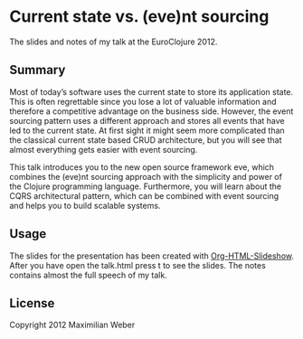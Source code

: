 # Current state vs. (eve)nt sourcing

The slides and notes of my talk at the EuroClojure 2012.

## Summary

Most of today’s software uses the current state to store its application state. This is often regrettable since you lose a lot of valuable information and therefore a competitive advantage on the business side. However, the event sourcing pattern uses a different approach and stores all events that have led to the current state. At first sight it might seem more complicated than the classical current state based CRUD architecture, but you will see that almost everything gets easier with event sourcing.

This talk introduces you to the new open source framework eve, which combines the (eve)nt sourcing approach with the simplicity and power of the Clojure programming language. Furthermore, you will learn about the CQRS architectural pattern, which can be combined with event sourcing and helps you to build scalable systems.

## Usage

The slides for the presentation has been created with [Org-HTML-Slideshow](https://github.com/relevance/org-html-slideshow). After you have open the talk.html press t to see the slides. The notes contains almost the full speech of my talk.

## License

Copyright 2012 Maximilian Weber